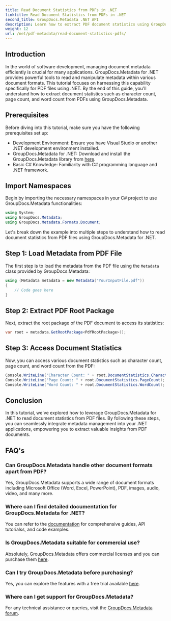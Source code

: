 ```yaml
---
title: Read Document Statistics from PDFs in .NET
linktitle: Read Document Statistics from PDFs in .NET
second_title: GroupDocs.Metadata .NET API
description: Learn how to extract PDF document statistics using GroupDocs.Metadata for .NET. Enhance your document management capabilities effortlessly.
weight: 12
url: /net/pdf-metadata/read-document-statistics-pdfs/
---
```

## Introduction
In the world of software development, managing document metadata efficiently is crucial for many applications. GroupDocs.Metadata for .NET provides powerful tools to read and manipulate metadata within various document formats. This tutorial focuses on harnessing this capability specifically for PDF files using .NET. By the end of this guide, you'll understand how to extract document statistics such as character count, page count, and word count from PDFs using GroupDocs.Metadata.
## Prerequisites
Before diving into this tutorial, make sure you have the following prerequisites set up:
- Development Environment: Ensure you have Visual Studio or another .NET development environment installed.
- GroupDocs.Metadata for .NET: Download and install the GroupDocs.Metadata library from [here](https://releases.groupdocs.com/metadata/net/).
- Basic C# Knowledge: Familiarity with C# programming language and .NET framework.

## Import Namespaces
Begin by importing the necessary namespaces in your C# project to use GroupDocs.Metadata functionalities:
```csharp
using System;
using GroupDocs.Metadata;
using GroupDocs.Metadata.Formats.Document;
```

Let's break down the example into multiple steps to understand how to read document statistics from PDF files using GroupDocs.Metadata for .NET.
## Step 1: Load Metadata from PDF File
The first step is to load the metadata from the PDF file using the `Metadata` class provided by GroupDocs.Metadata:
```csharp
using (Metadata metadata = new Metadata("YourInputFile.pdf"))
{
    // Code goes here
}
```
## Step 2: Extract PDF Root Package
Next, extract the root package of the PDF document to access its statistics:
```csharp
var root = metadata.GetRootPackage<PdfRootPackage>();
```
## Step 3: Access Document Statistics
Now, you can access various document statistics such as character count, page count, and word count from the PDF:
```csharp
Console.WriteLine("Character Count: " + root.DocumentStatistics.CharacterCount);
Console.WriteLine("Page Count: " + root.DocumentStatistics.PageCount);
Console.WriteLine("Word Count: " + root.DocumentStatistics.WordCount);
```

## Conclusion
In this tutorial, we've explored how to leverage GroupDocs.Metadata for .NET to read document statistics from PDF files. By following these steps, you can seamlessly integrate metadata management into your .NET applications, empowering you to extract valuable insights from PDF documents.

## FAQ's
### Can GroupDocs.Metadata handle other document formats apart from PDF?
Yes, GroupDocs.Metadata supports a wide range of document formats including Microsoft Office (Word, Excel, PowerPoint), PDF, images, audio, video, and many more.
### Where can I find detailed documentation for GroupDocs.Metadata for .NET?
You can refer to the [documentation](https://tutorials.groupdocs.com/metadata/net/) for comprehensive guides, API tutorialss, and code examples.
### Is GroupDocs.Metadata suitable for commercial use?
Absolutely, GroupDocs.Metadata offers commercial licenses and you can purchase them [here](https://purchase.groupdocs.com/buy).
### Can I try GroupDocs.Metadata before purchasing?
Yes, you can explore the features with a free trial available [here](https://releases.groupdocs.com/).
### Where can I get support for GroupDocs.Metadata?
For any technical assistance or queries, visit the [GroupDocs.Metadata forum](https://forum.groupdocs.com/c/metadata/14).
